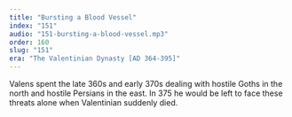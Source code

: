 ```yaml
---
title: "Bursting a Blood Vessel"
index: "151"
audio: "151-bursting-a-blood-vessel.mp3"
order: 160
slug: "151"
era: "The Valentinian Dynasty [AD 364-395]"
---
```


Valens spent the late 360s and early 370s dealing with hostile Goths in the north and hostile Persians in the east. In 375 he would be left to face these threats alone when Valentinian suddenly died.


